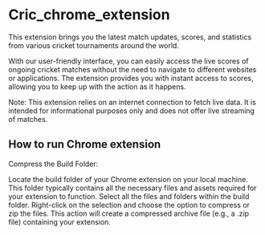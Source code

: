 # Cric_chrome_extension

This extension brings you the latest match updates, scores, and statistics from various cricket tournaments around the world.

With our user-friendly interface, you can easily access the live scores of ongoing cricket matches without the need to navigate to different websites or applications. The extension provides you with instant access to scores, allowing you to keep up with the action as it happens.

Note: This extension relies on an internet connection to fetch live data. It is intended for informational purposes only and does not offer live streaming of matches.


## How to run Chrome extension

Compress the Build Folder:

Locate the build folder of your Chrome extension on your local machine. This folder typically contains all the necessary files and assets required for your extension to function.
Select all the files and folders within the build folder.
Right-click on the selection and choose the option to compress or zip the files. This action will create a compressed archive file (e.g., a .zip file) containing your extension.
